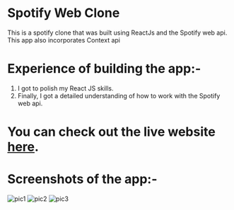 
# Spotify Web Clone

This is a spotify clone that was built using ReactJs and the Spotify web api. This app also incorporates Context api

# Experience of building the app:-
1) I got to polish my React JS skills.
2) Finally, I got a detailed understanding of how to work with the Spotify web api.

# You can check out the live website [here](https://spotify-remake.netlify.app).

# Screenshots of the app:-
<image src="./ss/1.png" alt="pic1"/>
<image src="./ss/2.png" alt="pic2"/>
<image src="./ss/3.png" alt="pic3"/>



